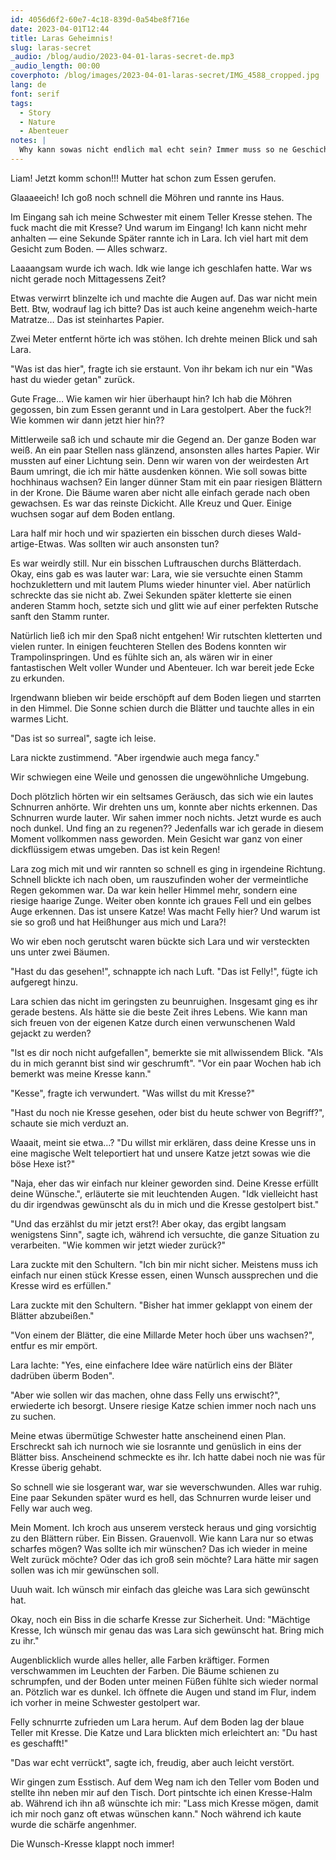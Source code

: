 ```yaml
---
id: 4056d6f2-60e7-4c18-839d-0a54be8f716e
date: 2023-04-01T12:44
title: Laras Geheimnis!
slug: laras-secret
_audio: /blog/audio/2023-04-01-laras-secret-de.mp3
_audio_length: 00:00
coverphoto: /blog/images/2023-04-01-laras-secret/IMG_4588_cropped.jpg
lang: de
font: serif
tags:
  - Story
  - Nature
  - Abenteuer
notes: |
  Why kann sowas nicht endlich mal echt sein? Immer muss so ne Geschichte als Traum enttarnt werden. Hhhhrmmmnnnneee
---
```


Liam! Jetzt komm schon!!!
Mutter hat schon zum Essen gerufen.

Glaaaeeich!
Ich goß noch schnell die Möhren und rannte ins Haus.

Im Eingang sah ich meine Schwester mit einem Teller Kresse stehen. The fuck macht die mit Kresse? Und warum im Eingang! Ich kann nicht mehr anhalten — eine Sekunde Später rannte ich in Lara.
Ich viel hart mit dem Gesicht zum Boden. — Alles schwarz.

Laaaangsam wurde ich wach. Idk wie lange ich geschlafen hatte.
War ws nicht gerade noch Mittagessens Zeit?

Etwas verwirrt blinzelte ich und machte die Augen auf.
Das war nicht mein Bett.
Btw, wodrauf lag ich bitte? Das ist auch keine angenehm weich-harte Matratze… Das ist steinhartes Papier.

Zwei Meter entfernt hörte ich was stöhen. Ich drehte meinen Blick und sah Lara.

"Was ist das hier", fragte ich sie erstaunt. Von ihr bekam ich nur ein "Was hast du wieder getan" zurück.

Gute Frage… Wie kamen wir hier überhaupt hin? Ich hab die Möhren gegossen, bin zum Essen gerannt und in Lara gestolpert.
Aber the fuck?! Wie kommen wir dann jetzt hier hin??

Mittlerweile saß ich und schaute mir die Gegend an. Der ganze Boden war weiß. An ein paar Stellen nass glänzend, ansonsten alles hartes Papier.
Wir mussten auf einer Lichtung sein. Denn wir waren von der weirdesten Art Baum umringt, die ich mir hätte ausdenken können. Wie soll sowas bitte hochhinaus wachsen?
Ein langer dünner Stam mit ein paar riesigen Blättern in der Krone. Die Bäume waren aber nicht alle einfach gerade nach oben gewachsen. Es war das reinste Dickicht. Alle Kreuz und Quer. Einige wuchsen sogar auf dem Boden entlang.

Lara half mir hoch und wir spazierten ein bisschen durch dieses Wald-artige-Etwas. Was sollten wir auch ansonsten tun?

Es war weirdly still. Nur ein bisschen Luftrauschen durchs Blätterdach.
Okay, eins gab es was lauter war: Lara, wie sie versuchte einen Stamm hochzuklettern und mit lautem Plums wieder hinunter viel. Aber natürlich schreckte das sie nicht ab. Zwei Sekunden später kletterte sie einen anderen Stamm hoch, setzte sich und glitt wie auf einer perfekten Rutsche sanft den Stamm runter.

Natürlich ließ ich mir den Spaß nicht entgehen! Wir rutschten kletterten und vielen runter. In einigen feuchteren Stellen des Bodens konnten wir Trampolinspringen. Und es fühlte sich an, als wären wir in einer fantastischen Welt voller Wunder und Abenteuer. Ich war bereit jede Ecke zu erkunden.

Irgendwann blieben wir beide erschöpft auf dem Boden liegen und starrten in den Himmel. Die Sonne schien durch die Blätter und tauchte alles in ein warmes Licht.

"Das ist so surreal", sagte ich leise.

Lara nickte zustimmend. "Aber irgendwie auch mega fancy."

Wir schwiegen eine Weile und genossen die ungewöhnliche Umgebung.

Doch plötzlich hörten wir ein seltsames Geräusch, das sich wie ein lautes Schnurren anhörte. Wir drehten uns um, konnte aber nichts erkennen. Das Schnurren wurde lauter. Wir sahen immer noch nichts. Jetzt wurde es auch noch dunkel. Und fing an zu regenen?? Jedenfalls war ich gerade in diesem Moment vollkommen nass geworden. Mein Gesicht war ganz von einer dickflüssigem etwas umgeben. Das ist kein Regen!

Lara zog mich mit und wir rannten so schnell es ging in irgendeine Richtung. Schnell blickte ich nach oben, um rauszufinden woher der vermeintliche Regen gekommen war. Da war kein heller Himmel mehr, sondern eine riesige haarige Zunge. Weiter oben konnte ich graues Fell und ein gelbes Auge erkennen. Das ist unsere Katze! Was macht Felly hier? Und warum ist sie so groß und hat Heißhunger aus mich und Lara?!

Wo wir eben noch gerutscht waren bückte sich Lara und wir versteckten uns unter zwei Bäumen.

"Hast du das gesehen!", schnappte ich nach Luft. "Das ist Felly!", fügte ich aufgeregt hinzu.

Lara schien das nicht im geringsten zu beunruighen. Insgesamt ging es ihr gerade bestens. Als hätte sie die beste Zeit ihres Lebens.
Wie kann man sich freuen von der eigenen Katze durch einen verwunschenen Wald gejackt zu werden?

"Ist es dir noch nicht aufgefallen", bemerkte sie mit allwissendem Blick. "Als du in mich gerannt bist sind wir geschrumft".
"Vor ein paar Wochen hab ich bemerkt was meine Kresse kann."

"Kesse", fragte ich verwundert. "Was willst du mit Kresse?"

"Hast du noch nie Kresse gesehen, oder bist du heute schwer von Begriff?", schaute sie mich verduzt an.

Waaait, meint sie etwa…? "Du willst mir erklären, dass deine Kresse uns in eine magische Welt teleportiert hat und unsere Katze jetzt sowas wie die böse Hexe ist?"

"Naja, eher das wir einfach nur kleiner geworden sind. Deine Kresse erfüllt deine Wünsche.", erläuterte sie mit leuchtenden Augen. "Idk vielleicht hast du dir irgendwas gewünscht als du in mich und die Kresse gestolpert bist."

"Und das erzählst du mir jetzt erst?! Aber okay, das ergibt langsam wenigstens Sinn", sagte ich, während ich versuchte, die ganze Situation zu verarbeiten. "Wie kommen wir jetzt wieder zurück?"

Lara zuckte mit den Schultern. "Ich bin mir nicht sicher. Meistens muss ich einfach nur einen stück Kresse essen, einen Wunsch aussprechen und die Kresse wird es erfüllen."

Lara zuckte mit den Schultern. "Bisher hat immer geklappt von einem der Blätter abzubeißen."

"Von einem der Blätter, die eine Millarde Meter hoch über uns wachsen?", entfur es mir empört.

Lara lachte: "Yes, eine einfachere Idee wäre natürlich eins der Bläter dadrüben überm Boden".

"Aber wie sollen wir das machen, ohne dass Felly uns erwischt?", erwiederte ich besorgt. Unsere riesige Katze schien immer noch nach uns zu suchen.

Meine etwas übermütige Schwester hatte anscheinend einen Plan.
Erschreckt sah ich nurnoch wie sie losrannte und genüslich in eins der Blätter biss. Anscheinend schmeckte es ihr. Ich hatte dabei noch nie was für Kresse überig gehabt.

So schnell wie sie losgerant war, war sie weverschwunden.
Alles war ruhig.
Eine paar Sekunden später wurd es hell, das Schnurren wurde leiser und Felly war auch weg.

Mein Moment.
Ich kroch aus unserem versteck heraus und ging vorsichtig zu den Blättern rüber.
Ein Bissen. Grauenvoll. Wie kann Lara nur so etwas scharfes mögen?
Was sollte ich mir wünschen? Das ich wieder in meine Welt zurück möchte? Oder das ich groß sein möchte? Lara hätte mir sagen sollen was ich mir gewünschen soll.

Uuuh wait. Ich wünsch mir einfach das gleiche was Lara sich gewünscht hat.

Okay, noch ein Biss in die scharfe Kresse zur Sicherheit. Und: "Mächtige Kresse, Ich wünsch mir genau das was Lara sich gewünscht hat. Bring mich zu ihr."

Augenblicklich wurde alles heller, alle Farben kräftiger. Formen verschwammen im Leuchten der Farben. Die Bäume schienen zu schrumpfen, und der Boden unter meinen Füßen fühlte sich wieder normal an. Pötzlich war es dunkel. Ich öffnete die Augen und stand im Flur, indem ich vorher in meine Schwester gestolpert war.

Felly schnurrte zufrieden um Lara herum. Auf dem Boden lag der blaue Teller mit Kresse.
Die Katze und Lara blickten mich erleichtert an: "Du hast es geschafft!"

"Das war echt verrückt", sagte ich, freudig, aber auch leicht verstört.

Wir gingen zum Esstisch. Auf dem Weg nam ich den Teller vom Boden und stellte ihn neben mir auf den Tisch. Dort pintschte ich einen Kresse-Halm ab. Während ich ihn aß wünschte ich mir: "Lass mich Kresse mögen, damit ich mir noch ganz oft etwas wünschen kann."
Noch während ich kaute wurde die schärfe angenhmer.

Die Wunsch-Kresse klappt noch immer!
